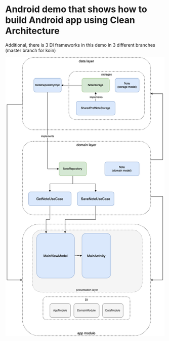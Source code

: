 # Android demo that shows how to build Android app using Clean Architecture

Additional, there is 3 DI frameworks in this demo in 3 different branches (master branch for koin)  

<img src="screenshots/architecture diagram.drawio.png">
